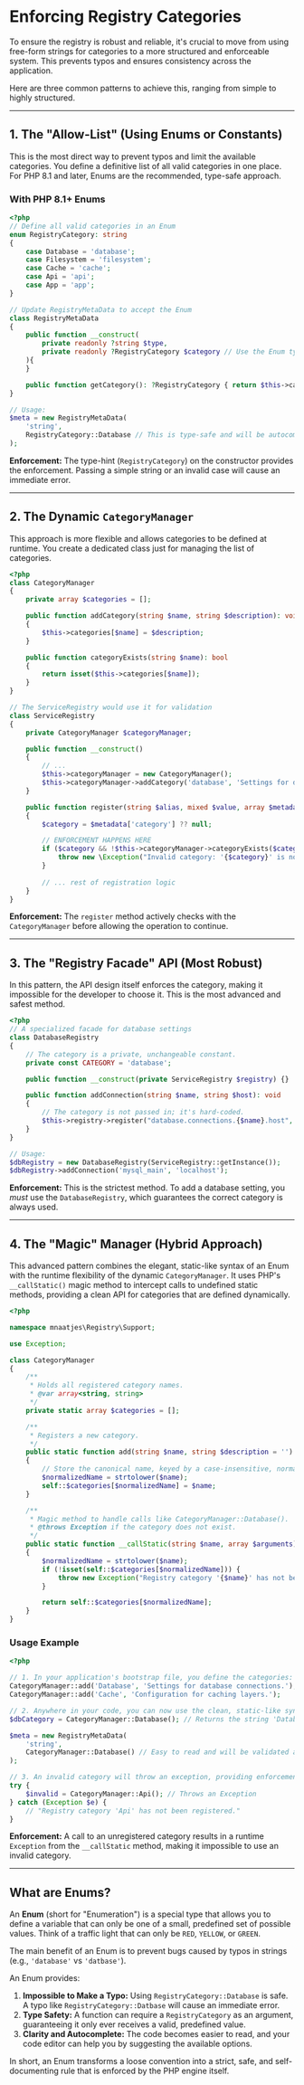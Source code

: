# Enforcing Registry Categories

To ensure the registry is robust and reliable, it's crucial to move from using free-form strings for categories to a more structured and enforceable system. This prevents typos and ensures consistency across the application.

Here are three common patterns to achieve this, ranging from simple to highly structured.

---

## 1. The "Allow-List" (Using Enums or Constants)

This is the most direct way to prevent typos and limit the available categories. You define a definitive list of all valid categories in one place. For PHP 8.1 and later, Enums are the recommended, type-safe approach.

### With PHP 8.1+ Enums
```php
<?php
// Define all valid categories in an Enum
enum RegistryCategory: string
{
    case Database = 'database';
    case Filesystem = 'filesystem';
    case Cache = 'cache';
    case Api = 'api';
    case App = 'app';
}

// Update RegistryMetaData to accept the Enum
class RegistryMetaData
{
    public function __construct(
        private readonly ?string $type,
        private readonly ?RegistryCategory $category // Use the Enum type
    ){
    }

    public function getCategory(): ?RegistryCategory { return $this->category; }
}

// Usage:
$meta = new RegistryMetaData(
    'string',
    RegistryCategory::Database // This is type-safe and will be autocompleted by an IDE
);
```
**Enforcement:** The type-hint (`RegistryCategory`) on the constructor provides the enforcement. Passing a simple string or an invalid case will cause an immediate error.

---

## 2. The Dynamic `CategoryManager`

This approach is more flexible and allows categories to be defined at runtime. You create a dedicated class just for managing the list of categories.

```php
<?php
class CategoryManager
{
    private array $categories = [];

    public function addCategory(string $name, string $description): void
    {
        $this->categories[$name] = $description;
    }

    public function categoryExists(string $name): bool
    {
        return isset($this->categories[$name]);
    }
}

// The ServiceRegistry would use it for validation
class ServiceRegistry
{
    private CategoryManager $categoryManager;

    public function __construct()
    {
        // ...
        $this->categoryManager = new CategoryManager();
        $this->categoryManager->addCategory('database', 'Settings for database connections.');
    }

    public function register(string $alias, mixed $value, array $metadata = []): void
    {
        $category = $metadata['category'] ?? null;

        // ENFORCEMENT HAPPENS HERE
        if ($category && !$this->categoryManager->categoryExists($category)) {
            throw new \Exception("Invalid category: '{$category}' is not a registered category.");
        }
        
        // ... rest of registration logic
    }
}
```
**Enforcement:** The `register` method actively checks with the `CategoryManager` before allowing the operation to continue.

---

## 3. The "Registry Facade" API (Most Robust)

In this pattern, the API design itself enforces the category, making it impossible for the developer to choose it. This is the most advanced and safest method.

```php
<?php
// A specialized facade for database settings
class DatabaseRegistry
{
    // The category is a private, unchangeable constant.
    private const CATEGORY = 'database';

    public function __construct(private ServiceRegistry $registry) {}

    public function addConnection(string $name, string $host): void
    {
        // The category is not passed in; it's hard-coded.
        $this->registry->register("database.connections.{$name}.host", $host, ['category' => self::CATEGORY]);
    }
}

// Usage:
$dbRegistry = new DatabaseRegistry(ServiceRegistry::getInstance());
$dbRegistry->addConnection('mysql_main', 'localhost');
```
**Enforcement:** This is the strictest method. To add a database setting, you *must* use the `DatabaseRegistry`, which guarantees the correct category is always used.

---

## 4. The "Magic" Manager (Hybrid Approach)

This advanced pattern combines the elegant, static-like syntax of an Enum with the runtime flexibility of the dynamic `CategoryManager`. It uses PHP's `__callStatic()` magic method to intercept calls to undefined static methods, providing a clean API for categories that are defined dynamically.

```php
<?php

namespace mnaatjes\Registry\Support;

use Exception;

class CategoryManager
{
    /**
     * Holds all registered category names.
     * @var array<string, string>
     */
    private static array $categories = [];

    /**
     * Registers a new category.
     */
    public static function add(string $name, string $description = ''): void
    {
        // Store the canonical name, keyed by a case-insensitive, normalized version.
        $normalizedName = strtolower($name);
        self::$categories[$normalizedName] = $name;
    }

    /**
     * Magic method to handle calls like CategoryManager::Database().
     * @throws Exception if the category does not exist.
     */
    public static function __callStatic(string $name, array $arguments): string
    {
        $normalizedName = strtolower($name);
        if (!isset(self::$categories[$normalizedName])) {
            throw new Exception("Registry category '{$name}' has not been registered.");
        }

        return self::$categories[$normalizedName];
    }
}
```

### Usage Example

```php
<?php

// 1. In your application's bootstrap file, you define the categories:
CategoryManager::add('Database', 'Settings for database connections.');
CategoryManager::add('Cache', 'Configuration for caching layers.');

// 2. Anywhere in your code, you can now use the clean, static-like syntax:
$dbCategory = CategoryManager::Database(); // Returns the string 'Database'

$meta = new RegistryMetaData(
    'string',
    CategoryManager::Database() // Easy to read and will be validated at runtime.
);

// 3. An invalid category will throw an exception, providing enforcement.
try {
    $invalid = CategoryManager::Api(); // Throws an Exception
} catch (Exception $e) {
    // "Registry category 'Api' has not been registered."
}
```
**Enforcement:** A call to an unregistered category results in a runtime `Exception` from the `__callStatic` method, making it impossible to use an invalid category.

---

## What are Enums?

An **Enum** (short for "Enumeration") is a special type that allows you to define a variable that can only be one of a small, predefined set of possible values. Think of a traffic light that can only be `RED`, `YELLOW`, or `GREEN`.

The main benefit of an Enum is to prevent bugs caused by typos in strings (e.g., `'database'` vs `'datbase'`).

An Enum provides:
1.  **Impossible to Make a Typo:** Using `RegistryCategory::Database` is safe. A typo like `RegistryCategory::Datbase` will cause an immediate error.
2.  **Type Safety:** A function can require a `RegistryCategory` as an argument, guaranteeing it only ever receives a valid, predefined value.
3.  **Clarity and Autocomplete:** The code becomes easier to read, and your code editor can help you by suggesting the available options.

In short, an Enum transforms a loose convention into a strict, safe, and self-documenting rule that is enforced by the PHP engine itself.
